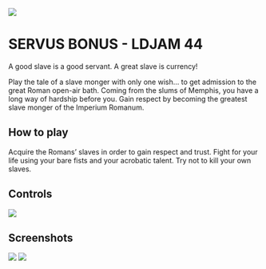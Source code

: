![](https://static.jam.vg/raw/f36/2/z/23631.png)

# SERVUS BONUS - LDJAM 44
A good slave is a good servant. A great slave is currency!

Play the tale of a slave monger with only one wish… to get admission to the great Roman open-air bath. Coming from the slums of Memphis, you have a long way of hardship before you. Gain respect by becoming the greatest slave monger of the Imperium Romanum.

## How to play
Acquire the Romans’ slaves in order to gain respect and trust.
Fight for your life using your bare fists and your acrobatic talent.
Try not to kill your own slaves.

## Controls 
![](https://static.jam.vg/raw/f36/2/z/244c5.png)

## Screenshots

![](https://static.jam.vg/raw/f36/2/z/23f75.gif)
![](https://static.jam.vg/raw/f36/2/z/23f77.gif)
